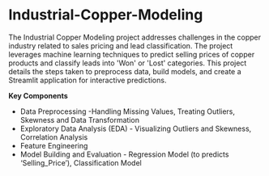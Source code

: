 # Industrial-Copper-Modeling

The Industrial Copper Modeling project addresses challenges in the copper industry related to sales pricing and lead classification. The project leverages machine learning techniques to predict selling prices of copper products and classify leads into 'Won' or 'Lost' categories. This project details the steps taken to preprocess data, build models, and create a Streamlit application for interactive predictions.

**Key Components**
* Data Preprocessing -Handling Missing Values, Treating Outliers, Skewness and Data Transformation
* Exploratory Data Analysis (EDA) - Visualizing Outliers and Skewness, Correlation Analysis
* Feature Engineering
* Model Building and Evaluation - Regression Model (to predicts ‘Selling_Price’), Classification Model

